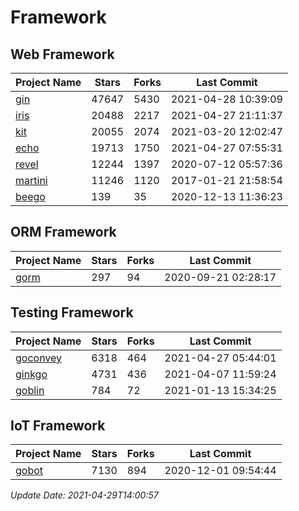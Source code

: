 # Framework

## Web Framework
| Project Name | Stars | Forks | Last Commit |
| ------------ | ----- | ----- | ----------- |
| [gin](https://github.com/gin-gonic/gin) | 47647 | 5430 | 2021-04-28 10:39:09 |
| [iris](https://github.com/kataras/iris) | 20488 | 2217 | 2021-04-27 21:11:37 |
| [kit](https://github.com/go-kit/kit) | 20055 | 2074 | 2021-03-20 12:02:47 |
| [echo](https://github.com/labstack/echo) | 19713 | 1750 | 2021-04-27 07:55:31 |
| [revel](https://github.com/revel/revel) | 12244 | 1397 | 2020-07-12 05:57:36 |
| [martini](https://github.com/go-martini/martini) | 11246 | 1120 | 2017-01-21 21:58:54 |
| [beego](https://github.com/astaxie/beego) | 139 | 35 | 2020-12-13 11:36:23 |

## ORM Framework
| Project Name | Stars | Forks | Last Commit |
| ------------ | ----- | ----- | ----------- |
| [gorm](https://github.com/jinzhu/gorm) | 297 | 94 | 2020-09-21 02:28:17 |

## Testing Framework
| Project Name | Stars | Forks | Last Commit |
| ------------ | ----- | ----- | ----------- |
| [goconvey](https://github.com/smartystreets/goconvey) | 6318 | 464 | 2021-04-27 05:44:01 |
| [ginkgo](https://github.com/onsi/ginkgo) | 4731 | 436 | 2021-04-07 11:59:24 |
| [goblin](https://github.com/franela/goblin) | 784 | 72 | 2021-01-13 15:34:25 |

## IoT Framework
| Project Name | Stars | Forks | Last Commit |
| ------------ | ----- | ----- | ----------- |
| [gobot](https://github.com/hybridgroup/gobot) | 7130 | 894 | 2020-12-01 09:54:44 |

*Update Date: 2021-04-29T14:00:57*